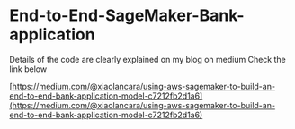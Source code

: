 # End-to-End-SageMaker-Bank-application

Details of the code are clearly explained on my blog on medium
Check the link below

[https://medium.com/@xiaolancara/using-aws-sagemaker-to-build-an-end-to-end-bank-application-model-c7212fb2d1a6](https://medium.com/@xiaolancara/using-aws-sagemaker-to-build-an-end-to-end-bank-application-model-c7212fb2d1a6)
